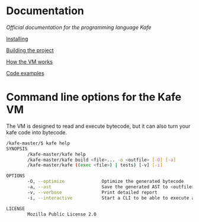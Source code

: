 # Documentation
*Official documentation for the programming language Kafe*

[Installing](installing.md)

[Building the project](building.md)

[How the VM works](vm.md)

[Code examples](examples.md)

# Command line options for the Kafe VM

The VM is designed to read and execute bytecode, but it can also turn your kafe code into bytecode.

```bash
/kafe-master/$ kafe help
SYNOPSIS
        /kafe-master/kafe help
        /kafe-master/kafe build <file>... -o <outfile> [-O] [-a]
        /kafe-master/kafe ((exec <file>) | tests) [-v] [-i]

OPTIONS
        -O, --optimize              Optimize the generated bytecode
        -a, --ast                   Save the generated AST to <outfile>.ast
        -v, --verbose               Print detailed report
        -i, --interactive           Start a CLI to be able to execute a file instruction per instruction

LICENSE
        Mozilla Public License 2.0
```
